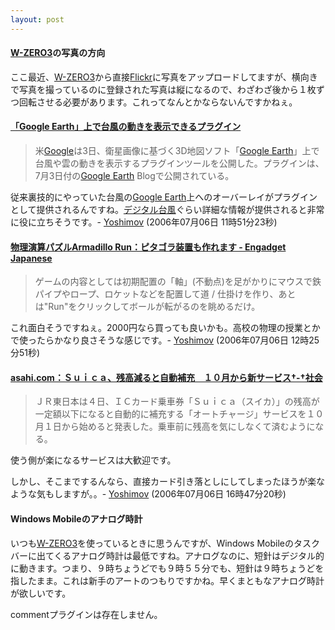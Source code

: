 ```yaml
---
layout: post
---
```

<h4><a href="/?page=SHARP+WS003SH" class="wikipage">W-ZERO3</a>の写真の方向</h4>
<p>ここ最近、<a href="/?page=SHARP+WS003SH" class="wikipage">W-ZERO3</a>から直接<a href="http://flickr.com/">Flickr</a>に写真をアップロードしてますが、横向きで写真を撮っているのに登録された写真は縦になるので、わざわざ後から１枚ずつ回転させる必要があります。これってなんとかならないんですかねぇ。</p>
<h4><a href="http://internet.watch.impress.co.jp/cda/news/2006/07/04/12564.html">「Google Earth」上で台風の動きを表示できるプラグイン</a></h4>
<blockquote><p>米<a href="http://www.google.co.jp/">Google</a>は3日、衛星画像に基づく3D地図ソフト「<a href="http://earth.google.com/">Google Earth</a>」上で台風や雲の動きを表示するプラグインツールを公開した。プラグインは、7月3日付の<a href="http://earth.google.com/">Google Earth</a> Blogで公開されている。</p>
</blockquote>
<p>従来裏技的にやっていた台風の<a href="http://earth.google.com/">Google Earth</a>上へのオーバーレイがプラグインとして提供されるんですね。<a href="http://agora.ex.nii.ac.jp/digital-typhoon/">デジタル台風</a>ぐらい詳細な情報が提供されると非常に役に立ちそうです。- <a href="/?page=Yoshimov" class="wikipage">Yoshimov</a> (2006年07月06日 11時51分23秒)</p>
<h4><a href="http://japanese.engadget.com/2006/07/05/physics-game-armadillo-run/">物理演算パズルArmadillo Run：ピタゴラ装置も作れます - Engadget Japanese</a></h4>
<blockquote><p>ゲームの内容としては初期配置の「軸」(不動点)を足がかりにマウスで鉄パイプやロープ、ロケットなどを配置して道 / 仕掛けを作り、あとは&quot;Run&quot;をクリックしてボールが転がるのを眺めるだけ。</p>
</blockquote>
<p>これ面白そうですねぇ。2000円なら買っても良いかも。高校の物理の授業とかで使ったらかなり良さそうな感じです。- <a href="/?page=Yoshimov" class="wikipage">Yoshimov</a> (2006年07月06日 12時25分51秒)</p>
<h4><a href="http://www.asahi.com/national/update/0704/TKY200607040472.html?ref=rss">asahi.com：Ｓｕｉｃａ、残高減ると自動補充　１０月から新サービス†-†社会</a></h4>
<blockquote><p>ＪＲ東日本は４日、ＩＣカード乗車券「Ｓｕｉｃａ（スイカ）」の残高が一定額以下になると自動的に補充する「オートチャージ」サービスを１０月１日から始めると発表した。乗車前に残高を気にしなくて済むようになる。</p>
</blockquote>
<p>使う側が楽になるサービスは大歓迎です。</p>
<p>しかし、そこまでするんなら、直接カード引き落としにしてしまったほうが楽なような気もしますが。。- <a href="/?page=Yoshimov" class="wikipage">Yoshimov</a> (2006年07月06日 16時47分20秒)</p>
<h4>Windows Mobileのアナログ時計</h4>
<p>いつも<a href="/?page=SHARP+WS003SH" class="wikipage">W-ZERO3</a>を使っているときに思うんですが、Windows Mobileのタスクバーに出てくるアナログ時計は最低ですね。アナログなのに、短針はデジタル的に動きます。つまり、９時ちょうどでも９時５５分でも、短針は９時ちょうどを指したまま。これは新手のアートのつもりですかね。早くまともなアナログ時計が欲しいです。</p>
<p><span class="error">commentプラグインは存在しません。</span> </p>
